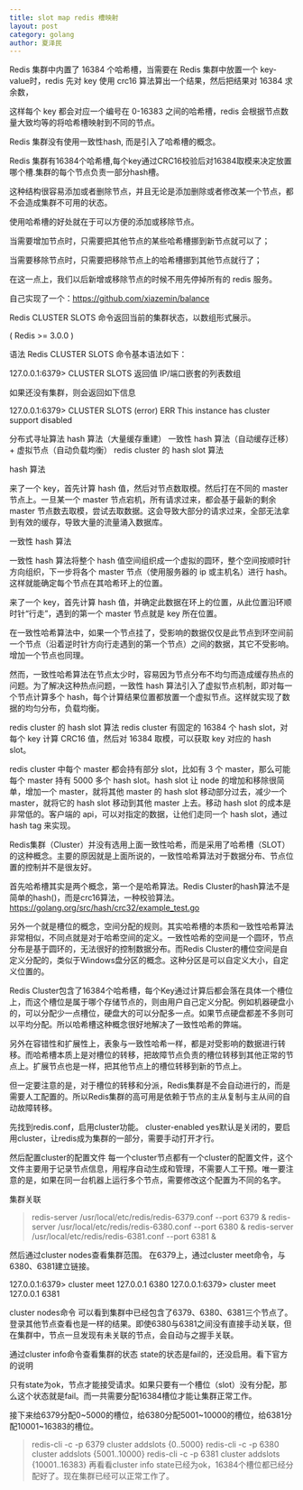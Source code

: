 ```yaml
---
title: slot map redis 槽映射
layout: post
category: golang
author: 夏泽民
---
```

Redis 集群中内置了 16384 个哈希槽，当需要在 Redis 集群中放置一个 key-value时，redis 先对 key 使用 crc16 算法算出一个结果，然后把结果对 16384 求余数，

这样每个 key 都会对应一个编号在 0-16383 之间的哈希槽，redis 会根据节点数量大致均等的将哈希槽映射到不同的节点。

Redis 集群没有使用一致性hash, 而是引入了哈希槽的概念。

Redis 集群有16384个哈希槽,每个key通过CRC16校验后对16384取模来决定放置哪个槽.集群的每个节点负责一部分hash槽。

这种结构很容易添加或者删除节点，并且无论是添加删除或者修改某一个节点，都不会造成集群不可用的状态。

使用哈希槽的好处就在于可以方便的添加或移除节点。

当需要增加节点时，只需要把其他节点的某些哈希槽挪到新节点就可以了；

当需要移除节点时，只需要把移除节点上的哈希槽挪到其他节点就行了；

在这一点上，我们以后新增或移除节点的时候不用先停掉所有的 redis 服务。

自己实现了一个：https://github.com/xiazemin/balance

Redis CLUSTER SLOTS 命令返回当前的集群状态，以数组形式展示。

( Redis >= 3.0.0 )

语法
Redis CLUSTER SLOTS 命令基本语法如下：

127.0.0.1:6379> CLUSTER SLOTS
返回值
IP/端口嵌套的列表数组

如果还没有集群，则会返回如下信息

127.0.0.1:6379> CLUSTER SLOTS
(error) ERR This instance has cluster support disabled
<!-- more -->
分布式寻址算法
hash 算法（大量缓存重建）
一致性 hash 算法（自动缓存迁移）+ 虚拟节点（自动负载均衡）
redis cluster 的 hash slot 算法

hash 算法

来了一个 key，首先计算 hash 值，然后对节点数取模。然后打在不同的 master 节点上。一旦某一个 master 节点宕机，所有请求过来，都会基于最新的剩余 master 节点数去取模，尝试去取数据。这会导致大部分的请求过来，全部无法拿到有效的缓存，导致大量的流量涌入数据库。

一致性 hash 算法

一致性 hash 算法将整个 hash 值空间组织成一个虚拟的圆环，整个空间按顺时针方向组织，下一步将各个 master 节点（使用服务器的 ip 或主机名）进行 hash。这样就能确定每个节点在其哈希环上的位置。

来了一个 key，首先计算 hash 值，并确定此数据在环上的位置，从此位置沿环顺时针“行走”，遇到的第一个 master 节点就是 key 所在位置。

在一致性哈希算法中，如果一个节点挂了，受影响的数据仅仅是此节点到环空间前一个节点（沿着逆时针方向行走遇到的第一个节点）之间的数据，其它不受影响。增加一个节点也同理。

然而，一致性哈希算法在节点太少时，容易因为节点分布不均匀而造成缓存热点的问题。为了解决这种热点问题，一致性 hash 算法引入了虚拟节点机制，即对每一个节点计算多个 hash，每个计算结果位置都放置一个虚拟节点。这样就实现了数据的均匀分布，负载均衡。

redis cluster 的 hash slot 算法
redis cluster 有固定的 16384 个 hash slot，对每个 key 计算 CRC16 值，然后对 16384 取模，可以获取 key 对应的 hash slot。

redis cluster 中每个 master 都会持有部分 slot，比如有 3 个 master，那么可能每个 master 持有 5000 多个 hash slot。hash slot 让 node 的增加和移除很简单，增加一个 master，就将其他 master 的 hash slot 移动部分过去，减少一个 master，就将它的 hash slot 移动到其他 master 上去。移动 hash slot 的成本是非常低的。客户端的 api，可以对指定的数据，让他们走同一个 hash slot，通过 hash tag 来实现。


Redis集群（Cluster）并没有选用上面一致性哈希，而是采用了哈希槽（SLOT）的这种概念。主要的原因就是上面所说的，一致性哈希算法对于数据分布、节点位置的控制并不是很友好。

首先哈希槽其实是两个概念，第一个是哈希算法。Redis Cluster的hash算法不是简单的hash()，而是crc16算法，一种校验算法。
https://golang.org/src/hash/crc32/example_test.go


另外一个就是槽位的概念，空间分配的规则。其实哈希槽的本质和一致性哈希算法非常相似，不同点就是对于哈希空间的定义。一致性哈希的空间是一个圆环，节点分布是基于圆环的，无法很好的控制数据分布。而Redis Cluster的槽位空间是自定义分配的，类似于Windows盘分区的概念。这种分区是可以自定义大小，自定义位置的。

Redis Cluster包含了16384个哈希槽，每个Key通过计算后都会落在具体一个槽位上，而这个槽位是属于哪个存储节点的，则由用户自己定义分配。例如机器硬盘小的，可以分配少一点槽位，硬盘大的可以分配多一点。如果节点硬盘都差不多则可以平均分配。所以哈希槽这种概念很好地解决了一致性哈希的弊端。

另外在容错性和扩展性上，表象与一致性哈希一样，都是对受影响的数据进行转移。而哈希槽本质上是对槽位的转移，把故障节点负责的槽位转移到其他正常的节点上。扩展节点也是一样，把其他节点上的槽位转移到新的节点上。

但一定要注意的是，对于槽位的转移和分派，Redis集群是不会自动进行的，而是需要人工配置的。所以Redis集群的高可用是依赖于节点的主从复制与主从间的自动故障转移。

先找到redis.conf，启用cluster功能。
cluster-enabled yes默认是关闭的，要启用cluster，让redis成为集群的一部分，需要手动打开才行。

然后配置cluster的配置文件
每一个cluster节点都有一个cluster的配置文件，这个文件主要用于记录节点信息，用程序自动生成和管理，不需要人工干预。唯一要注意的是，如果在同一台机器上运行多个节点，需要修改这个配置为不同的名字。

集群关联
  > redis-server /usr/local/etc/redis/redis-6379.conf --port 6379 &
  > redis-server /usr/local/etc/redis/redis-6380.conf --port 6380 &
  > redis-server /usr/local/etc/redis/redis-6381.conf --port 6381 &
  
然后通过cluster nodes查看集群范围。
在6379上，通过cluster meet命令，与6380、6381建立链接。

  127.0.0.1:6379> cluster meet 127.0.0.1 6380
  127.0.0.1:6379> cluster meet 127.0.0.1 6381
  
cluster nodes命令
可以看到集群中已经包含了6379、6380、6381三个节点了。登录其他节点查看也是一样的结果。即使6380与6381之间没有直接手动关联，但在集群中，节点一旦发现有未关联的节点，会自动与之握手关联。

通过cluster info命令查看集群的状态
state的状态是fail的，还没启用。看下官方的说明


只有state为ok，节点才能接受请求。如果只要有一个槽位（slot）没有分配，那么这个状态就是fail。而一共需要分配16384槽位才能让集群正常工作。

接下来给6379分配0~5000的槽位，给6380分配5001~10000的槽位，给6381分配10001~16383的槽位。

  > redis-cli -c -p 6379 cluster addslots {0..5000}
  > redis-cli -c -p 6380 cluster addslots {5001..10000}
  > redis-cli -c -p 6381 cluster addslots {10001..16383}
再看看cluster info
state已经为ok，16384个槽位都已经分配好了。现在集群已经可以正常工作了。
